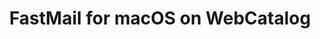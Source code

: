 ---
name: FastMail
category: Productivity
mailtoHandler: 'http://www.fastmail.fm/action/compose/?mailto=%s'
title: FastMail for macOS on WebCatalog
key: fastmail
fullUrl: 'https://fastmail.com'
hostname: fastmail.com

---